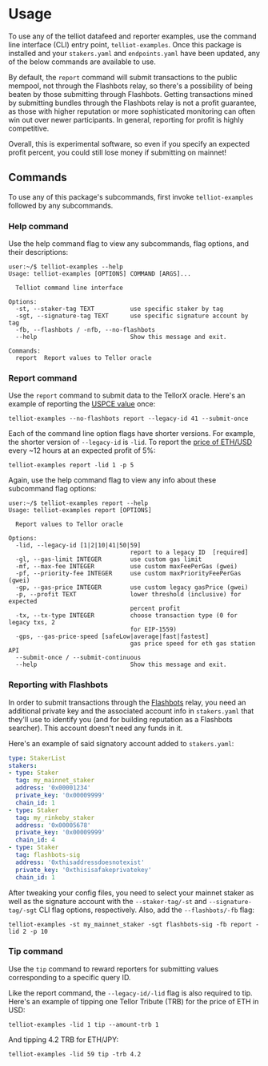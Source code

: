 # Usage

To use any of the telliot datafeed and reporter examples, use the command line interface (CLI) entry point, `telliot-examples`. Once this package is installed and your `stakers.yaml` and `endpoints.yaml` have been updated, any of the below commands are available to use.

By default, the `report` command will submit transactions to the public mempool, not through the Flashbots relay, so there's a possibility of being beaten by those submitting through Flashbots. Getting transactions mined by submitting bundles through the Flashbots relay is not a profit guarantee, as those with higher reputation or more sophisticated monitoring can often win out over newer participants. In general, reporting for profit is highly competitive.

Overall, this is experimental software, so even if you specify an expected profit percent, you could still lose money if submitting on mainnet!

## Commands

To use any of this package's subcommands, first invoke `telliot-examples` followed by any subcommands.

### Help command

Use the help command flag to view any subcommands, flag options, and their descriptions:
```
user:~/$ telliot-examples --help
Usage: telliot-examples [OPTIONS] COMMAND [ARGS]...

  Telliot command line interface

Options:
  -st, --staker-tag TEXT          use specific staker by tag
  -sgt, --signature-tag TEXT      use specific signature account by tag
  -fb, --flashbots / -nfb, --no-flashbots
  --help                          Show this message and exit.

Commands:
  report  Report values to Tellor oracle
```

### Report command

Use the `report` command to submit data to the TellorX oracle. Here's an example of reporting the [USPCE value](https://github.com/tellor-io/dataSpecs/blob/main/ids/LegacyRequest-41.md) once:
```
telliot-examples --no-flashbots report --legacy-id 41 --submit-once
```

Each of the command line option flags have shorter versions. For example, the shorter version of `--legacy-id` is `-lid`. To report the [price of ETH/USD](https://github.com/tellor-io/dataSpecs/blob/main/ids/LegacyRequest-01.md) every ~12 hours at an expected profit of 5%:
```
telliot-examples report -lid 1 -p 5
```

Again, use the help command flag to view any info about these subcommand flag options:
```
user:~/$ telliot-examples report --help
Usage: telliot-examples report [OPTIONS]

  Report values to Tellor oracle

Options:
  -lid, --legacy-id [1|2|10|41|50|59]
                                  report to a legacy ID  [required]
  -gl, --gas-limit INTEGER        use custom gas limit
  -mf, --max-fee INTEGER          use custom maxFeePerGas (gwei)
  -pf, --priority-fee INTEGER     use custom maxPriorityFeePerGas (gwei)
  -gp, --gas-price INTEGER        use custom legacy gasPrice (gwei)
  -p, --profit TEXT               lower threshold (inclusive) for expected
                                  percent profit
  -tx, --tx-type INTEGER          choose transaction type (0 for legacy txs, 2
                                  for EIP-1559)
  -gps, --gas-price-speed [safeLow|average|fast|fastest]
                                  gas price speed for eth gas station API
  --submit-once / --submit-continuous
  --help                          Show this message and exit.
```

### Reporting with Flashbots

In order to submit transactions through the [Flashbots](https://docs.flashbots.net/flashbots-auction/searchers/quick-start/) relay, you need an additional private key and the associated account info in `stakers.yaml` that they'll use to identify you (and for building reputation as a Flashbots searcher). This account doesn't need any funds in it.

Here's an example of said signatory account added to `stakers.yaml`:
```yaml
type: StakerList
stakers:
- type: Staker
  tag: my_mainnet_staker
  address: '0x00001234'
  private_key: '0x00009999'
  chain_id: 1
- type: Staker
  tag: my_rinkeby_staker
  address: '0x00005678'
  private_key: '0x00009999'
  chain_id: 4
- type: Staker
  tag: flashbots-sig
  address: '0xthisaddressdoesnotexist'
  private_key: '0xthisisafakeprivatekey'
  chain_id: 1
```

After tweaking your config files, you need to select your mainnet staker as well as the signature account with the `--staker-tag/-st` and `--signature-tag/-sgt` CLI flag options, respectively. Also, add the `--flashbots/-fb` flag:
```
telliot-examples -st my_mainnet_staker -sgt flashbots-sig -fb report -lid 2 -p 10
```


### Tip command

Use the `tip` command to reward reporters for submitting values corresponding to a specific query ID.

Like the report command, the `--legacy-id/-lid` flag is also required to tip. Here's an example of tipping one Tellor Tribute (TRB) for the price of ETH in USD:
```
telliot-examples -lid 1 tip --amount-trb 1
```

And tipping 4.2 TRB for ETH/JPY:
```
telliot-examples -lid 59 tip -trb 4.2
```